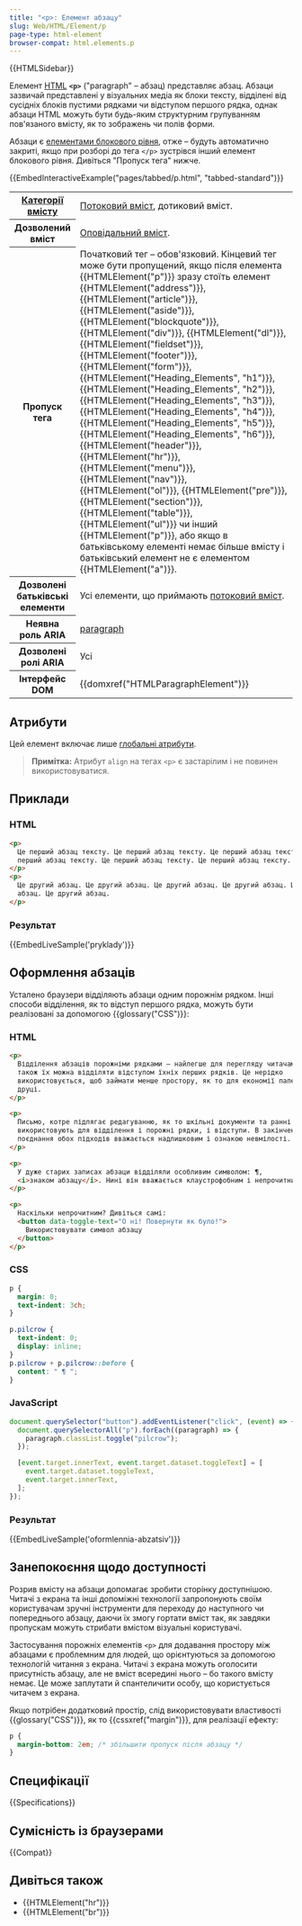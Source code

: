 ```yaml
---
title: "<p>: Елемент абзацу"
slug: Web/HTML/Element/p
page-type: html-element
browser-compat: html.elements.p
---
```


{{HTMLSidebar}}

Елемент [HTML](/uk/docs/Web/HTML) **`<p>`** ("paragraph" – абзац) представляє абзац. Абзаци зазвичай представлені у візуальних медіа як блоки тексту, відділені від сусідніх блоків пустими рядками чи відступом першого рядка, однак абзаци HTML можуть бути будь-яким структурним групуванням пов'язаного вмісту, як то зображень чи полів форми.

Абзаци є [елементами блокового рівня](/uk/docs/Glossary/Block-level_content), отже – будуть автоматично закриті, якщо при розборі до тега `</p>` зустрівся інший елемент блокового рівня. Дивіться "Пропуск тега" нижче.

{{EmbedInteractiveExample("pages/tabbed/p.html", "tabbed-standard")}}

<table class="properties">
  <tbody>
    <tr>
      <th scope="row">
        <a href="/uk/docs/Web/HTML/Content_categories"
          >Категорії вмісту</a
        >
      </th>
      <td>
        <a href="/uk/docs/Web/HTML/Content_categories#potokovyi-vmist"
          >Потоковий вміст</a
        >, дотиковий вміст.
      </td>
    </tr>
    <tr>
      <th scope="row">Дозволений вміст</th>
      <td>
        <a href="/uk/docs/Web/HTML/Content_categories#opovidalnyi-vmist"
          >Оповідальний вміст</a
        >.
      </td>
    </tr>
    <tr>
      <th scope="row">Пропуск тега</th>
      <td>
        Початковий тег – обов'язковий. Кінцевий тег може бути пропущений, якщо після елемента {{HTMLElement("p")}} зразу стоїть елемент
        {{HTMLElement("address")}}, {{HTMLElement("article")}}, {{HTMLElement("aside")}}, {{HTMLElement("blockquote")}}, {{HTMLElement("div")}}, {{HTMLElement("dl")}}, {{HTMLElement("fieldset")}}, {{HTMLElement("footer")}}, {{HTMLElement("form")}}, {{HTMLElement("Heading_Elements", "h1")}}, {{HTMLElement("Heading_Elements", "h2")}}, {{HTMLElement("Heading_Elements", "h3")}}, {{HTMLElement("Heading_Elements", "h4")}}, {{HTMLElement("Heading_Elements", "h5")}}, {{HTMLElement("Heading_Elements", "h6")}}, {{HTMLElement("header")}}, {{HTMLElement("hr")}}, {{HTMLElement("menu")}}, {{HTMLElement("nav")}}, {{HTMLElement("ol")}}, {{HTMLElement("pre")}}, {{HTMLElement("section")}}, {{HTMLElement("table")}}, {{HTMLElement("ul")}} чи інший {{HTMLElement("p")}}, або якщо в батьківському елементі немає більше вмісту і батьківський елемент не є елементом {{HTMLElement("a")}}.
      </td>
    </tr>
    <tr>
      <th scope="row">Дозволені батьківські елементи</th>
      <td>
        Усі елементи, що приймають
        <a href="/uk/docs/Web/HTML/Content_categories#potokovyi-vmist"
          >потоковий вміст</a
        >.
      </td>
    </tr>
    <tr>
      <th scope="row">Неявна роль ARIA</th>
      <td>
        <a href="/uk/docs/Web/Accessibility/ARIA/Roles/structural_roles"
          >paragraph</a
        >
      </td>
    </tr>
    <tr>
      <th scope="row">Дозволені ролі ARIA</th>
      <td>Усі</td>
    </tr>
    <tr>
      <th scope="row">Інтерфейс DOM</th>
      <td>{{domxref("HTMLParagraphElement")}}</td>
    </tr>
  </tbody>
</table>

## Атрибути

Цей елемент включає лише [глобальні атрибути](/uk/docs/Web/HTML/Global_attributes).

> **Примітка:** Атрибут `align` на тегах `<p>` є застарілим і не повинен використовуватися.

## Приклади

### HTML

```html
<p>
  Це перший абзац тексту. Це перший абзац тексту. Це перший абзац тексту. Це
  перший абзац тексту. Це перший абзац тексту. Це перший абзац тексту.
</p>
<p>
  Це другий абзац. Це другий абзац. Це другий абзац. Це другий абзац. Це другий
  абзац. Це другий абзац.
</p>
```

### Результат

{{EmbedLiveSample('pryklady')}}

## Оформлення абзаців

Усталено браузери відділяють абзаци одним порожнім рядком. Інші способи відділення, як то відступ першого рядка, можуть бути реалізовані за допомогою {{glossary("CSS")}}:

### HTML

```html
<p>
  Відділення абзаців порожніми рядками – найлегше для перегляду читачами, але
  також їх можна відділяти відступом їхніх перших рядків. Це нерідко
  використовується, щоб займати менше простору, як то для економії паперу при
  друці.
</p>

<p>
  Письмо, котре підлягає редагуванню, як то шкільні документи та ранні чернетки,
  використовують для відділення і порожні рядки, і відступи. В закінчених працях
  поєднання обох підходів вважається надлишковим і ознакою невмілості.
</p>

<p>
  У дуже старих записах абзаци відділяли особливим символом: ¶,
  <i>знаком абзацу</i>. Нині він вважається клаустрофобним і непрочитним.
</p>

<p>
  Наскільки непрочитним? Дивіться самі:
  <button data-toggle-text="О ні! Повернути як було!">
    Використовувати символ абзацу
  </button>
</p>
```

### CSS

```css
p {
  margin: 0;
  text-indent: 3ch;
}

p.pilcrow {
  text-indent: 0;
  display: inline;
}
p.pilcrow + p.pilcrow::before {
  content: " ¶ ";
}
```

### JavaScript

```js
document.querySelector("button").addEventListener("click", (event) => {
  document.querySelectorAll("p").forEach((paragraph) => {
    paragraph.classList.toggle("pilcrow");
  });

  [event.target.innerText, event.target.dataset.toggleText] = [
    event.target.dataset.toggleText,
    event.target.innerText,
  ];
});
```

### Результат

{{EmbedLiveSample('oformlennia-abzatsiv')}}

## Занепокоєння щодо доступності

Розрив вмісту на абзаци допомагає зробити сторінку доступнішою. Читачі з екрана та інші допоміжні технології запропонують своїм користувачам зручні інструменти для переходу до наступного чи попереднього абзацу, даючи їх змогу гортати вміст так, як завдяки пропускам можуть стрибати вмістом візуальні користувачі.

Застосування порожніх елементів `<p>` для додавання простору між абзацами є проблемним для людей, що орієнтуються за допомогою технологій читання з екрана. Читачі з екрана можуть оголосити присутність абзацу, але не вміст всередині нього – бо такого вмісту немає. Це може заплутати й спантеличити особу, що користується читачем з екрана.

Якщо потрібен додатковий простір, слід використовувати властивості {{glossary("CSS")}}, як то {{cssxref("margin")}}, для реалізації ефекту:

```css
p {
  margin-bottom: 2em; /* збільшити пропуск після абзацу */
}
```

## Специфікації

{{Specifications}}

## Сумісність із браузерами

{{Compat}}

## Дивіться також

- {{HTMLElement("hr")}}
- {{HTMLElement("br")}}
